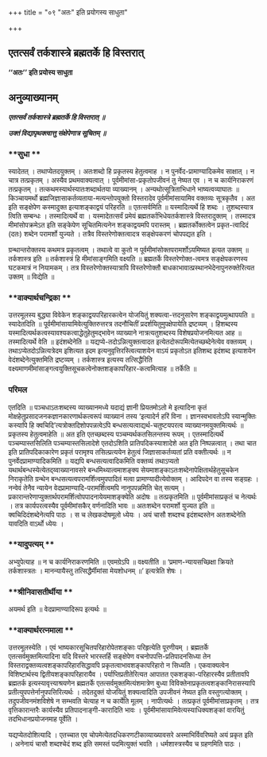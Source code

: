 +++
title = "०९ \"अतः\" इति प्रयोगस्य साधुता"

+++


## एतत्सर्वं तर्कशास्त्रे ब्रह्मतर्के हि विस्तरात्

**‘‘अतः’’ इति प्रयोस्य साधुता**

## **अनुव्याख्यानम्**

***एतत्सर्वं तर्कशास्त्रे ब्रह्मतर्के हि विस्तरात् ॥***

***उक्तं विद्यापृथक्त्वात्तु संक्षेपेणात्र सूचितम् ॥***

### **सुधा **

स्यादेतत् । तथाप्येतदयुक्तम् । अतःशब्दो हि प्रकृतस्य हेतुत्वमाह । न पुनर्वेद-प्रामाण्यादिकमेव साक्षात् । न चात्र तत्प्रकृतम् । अस्यैव प्रथमवाक्यत्वात् । पूर्वमीमांसा-प्रकृतोपजीवनं तु नेष्यत एव । न च कार्यनिराकरणं तत्प्रकृतम् । तत्कथमस्यार्थस्यातःशब्दार्थतया व्याख्यानम् । अन्यथोत्सूत्रिताभिधाने भाष्यत्वव्याघातः ॥ किञ्चायमर्थो ब्रह्मजिज्ञासाकर्तव्यताया-मत्यन्तोपयुक्तो विस्तरादेव पूर्वमीमांसायामिव वक्तव्यः सूत्रकृतैव । अत इति सङ्क्षेपेण कस्मादुक्त इत्याशङ्काद्वयं परिहरति ॥ एतत्सर्वमिति ॥ यस्मादित्यर्थे हि शब्दः । तुशब्दस्यात्र त्विति सम्बन्धः । तस्मादित्यर्थे वा । यस्मादेतत्सर्वं प्रमेयं ब्रह्मतर्काभिधेयतर्कशास्त्रे विस्तरादुक्तम् । तस्मादत्र मीमांसोपक्रमेऽत इति सङ्केपेण सूचितमित्यनेन शङ्काद्वयमपि परास्तम् । ब्रह्मतर्कोक्तत्वेन प्रकृत-त्वादिदं (दतः) शब्देन परामर्शो युज्यते । तत्रैव विस्तरेणोक्तत्वादत्र सङ्क्षेपकरणं चोपपद्यत इति ।

ग्रन्थान्तरोक्तस्य कथमत्र प्रकृतत्वम् । तथात्वे वा कुतो न पूर्वमीमांसोक्तपरामर्शोऽयमिष्यत इत्यत उक्तम् ॥ तर्कशास्त्र इति ॥ तर्कशास्त्रं हि मीमांसाङ्गमिति वक्ष्यति ॥ ब्रह्मतर्के विस्तरेणोक्त-त्वमत्र सङ्क्षेपकरणस्य घटकमात्रं न नियामकम् । तत्र विस्तरेणोक्तस्यात्रापि विस्तरेणोक्तौ बाधकाभावात्प्रस्थानभेदेनापुनरुक्तेरित्यत उक्तम् ॥ विद्येति ॥

### **वाक्यार्थचन्द्रिका **

उत्तरमूलस्य बुद्ध्या विवेकेन शङ्काद्वयपरिहारकत्वेन योजयितुं शक्यत्वा-त्तदनुसारेण शङ्काद्वयमुत्थापयति ॥ स्यादेतदिति ॥ पूर्वमीमांसायामिवेत्युक्तिरुत्तरत्र तदनौचितीं प्रदर्शयितुमुपक्षेपायेति द्रष्टव्यम् । हिशब्दस्य यस्मादित्यर्थकत्वस्यावश्यकत्वाद्धेतुहेतुमद्भावेन व्याख्याने नात्रत्यतुशब्दस्य विशेषप्रयोजनमित्यत आह ॥ तस्मादित्यर्थे वेति ॥ इदंशब्देनेति ॥ यद्यप्ये-तदोऽन्नित्युक्तत्वादत इत्येतदोरूपमित्येतच्छब्देनेत्येव वक्तव्यम् । तथाऽप्येतदोऽन्नित्यत्रेदम इशित्यत इदम इत्यनुवृत्तिरस्त्वित्याशयेन वाऽयं प्रकृतोऽत इतिशब्द इदंशब्द इत्याशयेन वेदंशब्देनेत्युक्तमिति द्रष्टव्यम् । तर्कशास्त्र इत्यस्य तत्सिद्धैरिति वक्ष्यमाणमीमांसाङ्गत्वयुक्तिसूचकत्वेनोक्तशङ्कापरिहार-कत्वमित्याह ॥ तर्केति ॥

### **परिमल**

एतदिति ॥ पञ्चधाऽतःशब्दस्य व्याख्यानमध्ये यदाद्यं ज्ञानी प्रियतमोऽतो मे इत्यादिना कृतं मोक्षहेतुप्रसादजनकज्ञानकारणार्थकत्वरूपं व्याख्यानं तस्य ‘इत्यादेर्न हरिं विना । ज्ञानस्वभावतोऽपि स्यान्मुक्तिः कस्यापि हि क्वचिदि’त्यत्रोक्तदिशोपपन्नत्वेऽपि बन्धसत्यत्वाद्यर्थ-चतुष्टयपरत्व व्याख्यानमयुक्तमित्यर्थः ॥ प्रकृतस्य हेतुत्वमाहेति ॥ अत इति एतच्छब्दस्य पञ्चम्यर्थकतसिलन्तस्य रूपम् । एतस्मादित्यर्थे पञ्चम्यास्तसिलिति पञ्चम्यास्तसिलादेशे एतदोऽशिति प्रातिपदिकस्याशादेशे अत इति निष्पन्नत्वात् । तथा चात इति प्रातिपदिकाकारेण प्रकृतं परामृश्य तसिल्प्रत्ययेन हेतुत्वं जिज्ञासाकर्तव्यतां प्रति वक्तीत्यर्थः ॥ न पुनर्वेदप्रामाण्यादिकमिति ॥ यद्यपि बन्धसत्यत्वादिकमिति वक्तव्यं तथाऽप्यतो यथार्थबन्धस्येत्येतद्य्वाख्यानावसरे बन्धमिथ्यात्वमाशङ्क्य सेयमाशङ्काऽतःशब्देनापेक्षितार्थहेतुसूचकेन निराकृतेति ग्रन्थेन बन्धसत्यत्वपरामर्शित्वमुपपादितं मत्वा प्रामाण्यादीत्येवोक्तम् । आदिपदेन वा तस्य सङ्ग्रहः । नन्वेवं तेनैव न्यायेन वेदप्रामाण्यादि-परामर्शित्वमपि नानुपपन्नमिति चेत् सत्यम् । प्रकारान्तरेणाप्युक्तार्थपरामर्शित्वोपपादनायेयमाशङ्क्येति अदोषः ॥ तत्प्रकृतमिति ॥ पूर्वमीमांसाप्रकृतं च नेत्यर्थः । तत्र कार्यपरत्वस्यैव पूर्वमीमांसकैर् वर्णनादिति भावः ॥ अतःशब्देन परामर्शो युज्यत इति ॥ क्वचिदिदंशब्देनेत्यपि पाठः । स च लेखकदोषमूलो ध्येयः । अयं चासौ शब्दश्च इदंशब्दस्तेन अतःशब्देनेति यावदिति वाऽर्थो ध्येयः ।

### **यादुपत्यम् **

अभ्युपेत्याह ॥ न च कार्यनिराकरणमिति ॥ एवमग्रेऽपि ॥ वक्ष्यतीति ॥ ‘प्रमाण-न्यायसच्छिक्षा क्रियते तर्कशास्त्रतः । मानन्यायैस्तु तत्सिद्धैर्मीमांसा मेयशोधनम् ॥’ इत्यत्रेति शेषः ।

### **श्रीनिवासतीर्थीया **

अयमर्थ इति ॥ वेदप्रामाण्यादिरूप इत्यर्थः ॥

### **वाक्यार्थरत्नमाला **

उत्तरमूलस्येति । एवं भाष्यकारसूचितपरिहारोपेतशङ्काः परिहृत्येति पूरणीयम् । ब्रह्मतर्के एतत्सर्वमुक्तमित्यादिना यदि विस्तरे भारस्तर्हि सङ्क्षेपेण वचनोपपत्ति-प्रतिपादनसिध्या तेन विस्तराद्वक्तव्यत्वशङ्कापरिहारसिद्धावपि प्रकृतत्वाभावशङ्कापरिहारो न सिध्यति । एकवाक्यत्वेन विशिष्टार्थस्य द्वितीयशङ्कापरिहारायैव । पर्याप्तिप्रतीतेरित्यत आपातत एकशङ्का-परिहारस्यैव प्रतीतावपि ब्रह्मतर्क इत्यस्यावृत्त्याश्रयणेन ब्रह्मतर्के एतत्सर्वमुक्तमित्यंशमात्रेण बुध्या विविक्तेनाप्रकृतत्वशङ्कानिरासस्यापि प्रतीत्युपपत्तेर्नानुपपत्तिरित्यर्थः । तदेतदुक्तं योजयितुं शक्यत्वादिति उपजीवनं नेष्यत इति वस्तुगत्योक्तम् । तदुपजीवनमंशविशेषे न सम्भवति चेत्याह न च कार्येति मूलम् । नापीत्यर्थः । तत्प्रकृतं पूर्वमीमांसाप्रकृतम् । तत्र वृत्तिकारान्तरैः कार्यस्यैव प्रतिपादनाङ्गी-कारादिति भावः । पूर्वमीमांसायामिवेत्यस्याधिक्यशङ्कां
वारयितुं तदभिधानप्रयोजनमाह पूर्वेति ।

यद्यप्येतदोशित्यादि । एतच्चात एव चोपमेत्येतदधिकरणटीकाव्याख्यावसरे अस्माभिर्विवरिष्यते अयं प्रकृत इति । अनेनायं चासौ शब्दश्चेदं शब्द इति समस्तं पदमित्युक्तं भवति । धर्मशास्त्रस्यैव च ग्रहणमिति पाठः ।

